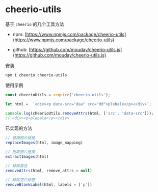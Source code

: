 # cheerio-utils

基于 `cheerio` 的几个工具方法

- npm: [https://www.npmjs.com/package/cheerio-utils](https://www.npmjs.com/package/cheerio-utils)

- github: [https://github.com/mouday/cheerio-utils.js](https://github.com/mouday/cheerio-utils.js)


安装

```
npm i cheerio cheerio-utils
```

使用示例

```js
const cheerioUtils = require('cheerio-utils');

let html =  `<div><p data-src="daa" src="dd">plebale</p></div>`;

console.log(cheerioUtils.removeAttrs(html, ['src', 'data-src']));
// <div><p>plebale</p></div>
```

已实现的方法
```js
// 替换图片链接
replaceImages(html, image_mapping)

// 提取图片连接
extractImages(html)

// 移除属性
removeAttrs(html, remove_attrs = null)

// 移除空白标签
removeBlankLabel(html, labels = ['p'])
```
